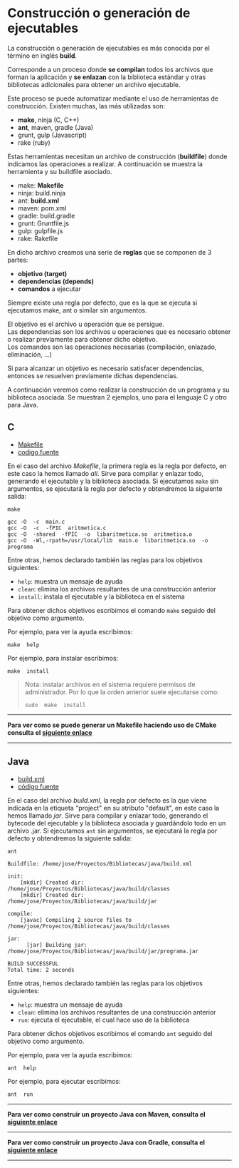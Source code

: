 # Construcción o generación de ejecutables

La construcción o generación de ejecutables es más conocida por el término en inglés __build__.

Corresponde a un proceso donde __se compilan__ todos los archivos que forman la aplicación 
y __se enlazan__ con la biblioteca estándar y otras bibliotecas adicionales para obtener un archivo ejecutable.

Este proceso se puede automatizar mediante el uso de herramientas de construcción. Existen muchas, las más utilizadas son:

  - __make__, ninja (C, C++)
  - __ant__, maven, gradle (Java)
  - grunt, gulp (Javascript)
  - rake (ruby)

Estas herramientas necesitan un archivo de construcción (__buildfile__) donde indicamos las operaciones a realizar.
A continuación se muestra la herramienta y su buildfile asociado.

  - make: __Makefile__
  - ninja: build.ninja
  - ant: __build.xml__
  - maven: pom.xml
  - gradle: build.gradle
  - grunt: Gruntfile.js
  - gulp: gulpfile.js
  - rake: Rakefile

En dicho archivo creamos una serie de __reglas__ que se componen de 3 partes:
- __objetivo (target)__
- __dependencias (depends)__
- __comandos__ a ejecutar

Siempre existe una regla por defecto, que es la que se ejecuta si ejecutamos make, ant o similar sin argumentos.

El objetivo es el archivo u operación que se persigue.  
Las dependencias son los archivos u operaciones que es necesario obtener o realizar previamente para obtener dicho objetivo.  
Los comandos son las operaciones necesarias (compilación, enlazado, eliminación, ...)

Si para alcanzar un objetivo es necesario satisfacer dependencias, entonces se resuelven previamente dichas dependencias.

A continuación veremos como realizar la construcción de un programa y su biblioteca asociada. Se muestran 2 ejemplos, uno para el lenguaje C y otro para Java.

## C

- [Makefile ](c/Makefile)
- [codigo fuente](c)

En el caso del archivo _Makefile_, la primera regla es la regla por defecto, en este caso la hemos llamado _all_.
Sirve para compilar y enlazar todo, generando el ejecutable y la biblioteca asociada. 
Si ejecutamos `make` sin argumentos, se ejecutará la regla por defecto y obtendremos la siguiente salida:

```
make
```

```
gcc -O  -c  main.c
gcc -O  -c  -fPIC  aritmetica.c
gcc -O  -shared  -fPIC  -o  libaritmetica.so  aritmetica.o
gcc -O  -Wl,-rpath=/usr/local/lib  main.o  libaritmetica.so  -o  programa
```


Entre otras, hemos declarado también las reglas para los objetivos siguientes:

- `help`:  muestra un mensaje de ayuda
- `clean`:  elimina los archivos resultantes de una construcción anterior
- `install`:  instala el ejecutable y la biblioteca en el sistema

Para obtener dichos objetivos escribimos el comando `make` seguido del objetivo como argumento. 

Por ejemplo, para ver la ayuda escribimos:

```
make  help
```

Por ejemplo, para instalar escribimos:

```
make  install
```

> Nota: instalar archivos en el sistema requiere permisos de administrador. Por lo que la orden anterior suele ejecutarse como:
>
> ```
> sudo  make  install
>```


--- 

__Para ver como se puede generar un Makefile haciendo uso de CMake consulta el [siguiente enlace](https://github.com/jamj2000/Bibliotecas/blob/master/CMake.md)__

--- 



## Java

- [build.xml ](java/build.xml) 
- [código fuente](java)


En el caso del archivo _build.xml_, la regla por defecto es la que viene indicada en la etiqueta "project" en su atributo "default", en este caso la hemos llamado _jar_.
Sirve para compilar y enlazar todo, generando el bytecode del ejecutable y la biblioteca asociada y guardándolo todo en un archivo .jar. 
Si ejecutamos `ant` sin argumentos, se ejecutará la regla por defecto y obtendremos la siguiente salida:
```
ant
```

```
Buildfile: /home/jose/Proyectos/Bibliotecas/java/build.xml

init:
    [mkdir] Created dir: /home/jose/Proyectos/Bibliotecas/java/build/classes
    [mkdir] Created dir: /home/jose/Proyectos/Bibliotecas/java/build/jar

compile:
    [javac] Compiling 2 source files to /home/jose/Proyectos/Bibliotecas/java/build/classes

jar:
      [jar] Building jar: /home/jose/Proyectos/Bibliotecas/java/build/jar/programa.jar

BUILD SUCCESSFUL
Total time: 2 seconds
```

Entre otras, hemos declarado también las reglas para los objetivos siguientes:

- `help`:  muestra un mensaje de ayuda
- `clean`:  elimina los archivos resultantes de una construcción anterior
- `run`:  ejecuta el ejecutable, el cual hace uso de la biblioteca

Para obtener dichos objetivos escribimos el comando `ant` seguido del objetivo como argumento. 

Por ejemplo, para ver la ayuda escribimos:

```
ant  help
```

Por ejemplo, para ejecutar escribimos:

```
ant  run
```

---

__Para ver como construir un proyecto Java con Maven, consulta el [siguiente enlace](https://github.com/jamj2000/Bibliotecas/blob/master/Maven.md)__

---

__Para ver como construir un proyecto Java con Gradle, consulta el [siguiente enlace](https://github.com/jamj2000/Bibliotecas/blob/master/Gradle.md)__

---
